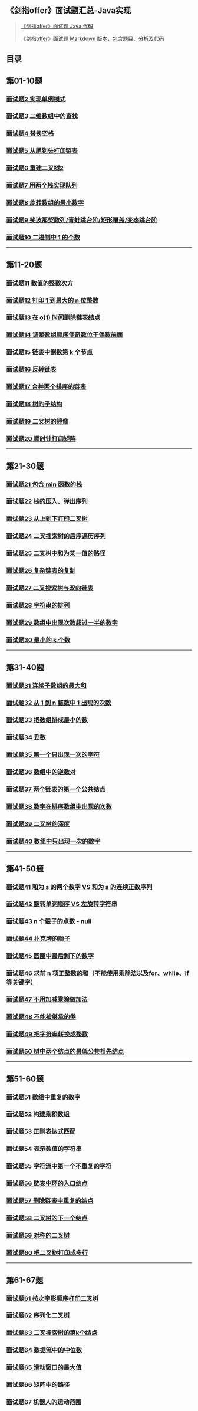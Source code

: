 ## 《剑指offer》面试题汇总-Java实现

>
> [《剑指offer》面试题 Java 代码](https://github.com/li-yazhou/algorithm-primer/tree/master/interview-for-offer/src/main/java/algorithm/foroffer)
> 
> [《剑指offer》面试题 Markdown 版本，包含题目、分析及代码](https://github.com/li-yazhou/algorithm-primer/tree/master/interview-for-offer/md)
>


## 目录


## 第01-10题

### [面试题2 实现单例模式](md/002-单例模式.md)

### [面试题3 二维数组中的查找](md/003-二维数组中的查找.md)

### [面试题4 替换空格](md/004-替换空格.md)

### [面试题5 从尾到头打印链表](md/005-从头到尾打印链表.md)

### [面试题6 重建二叉树2](md/006-重建二叉树.md)

### [面试题7 用两个栈实现队列](md/007-用两个栈实现队列.md)

### [面试题8 旋转数组的最小数字](md/008-旋转数组的最小数字.md)

### [面试题9 斐波那契数列/青蛙跳台阶/矩形覆盖/变态跳台阶](md/009-斐波那契数列-青蛙跳台阶-矩形覆盖-变态跳台阶.md)

### [面试题10 二进制中 1 的个数](md/010-二进制中1的个数.md)


----------


## 第11-20题

###  [面试题11 数值的整数次方](md/011-数值的整数次方.md)

###  [面试题12 打印 1 到最大的 n 位整数](md/012-打印1到最大的n位整数.md)

### [面试题13 在 o(1) 时间删除链表结点](md/013-在o(1)时间删除链表结点.md) 

### [面试题14 调整数组顺序使奇数位于偶数前面](md/014-调整数组顺序使奇数位于偶数前面.md)

### [面试题15 链表中倒数第 k 个节点](md/015-链表中倒数第k个节点.md)

### [面试题16 反转链表](md/016-反转链表.md)

### [面试题17 合并两个排序的链表](md/017-合并两个排序的链表.md)

### [面试题18 树的子结构](md/018-树的子结构.md)

### [面试题19 二叉树的镜像](md/019-二叉树的镜像.md)

### [面试题20 顺时针打印矩阵](md/020-顺时针打印矩阵.md)


----------


## 第21-30题

### [面试题21 包含 min 函数的栈](md/021-包含min函数的栈.md)

### [面试题22 栈的压入、弹出序列](md/022-栈的压入和弹出序列.md)

### [面试题23 从上到下打印二叉树](md/023-从上到下打印二叉树.md)

### [面试题24 二叉搜索树的后序遍历序列](md/024-二叉搜索树的后序遍历序列.md)

### [面试题25 二叉树中和为某一值的路径](md/025-二叉树中和为某一值的路径.md)

### [面试题26 复杂链表的复制](md/026-复杂链表的复制.md)

### [面试题27 二叉搜索树与双向链表](md/027-二叉搜索树与双向链表.md)

### [面试题28 字符串的排列](md/028-字符串的排列.md)

### [面试题29 数组中出现次数超过一半的数字](md/029-数组中出现次数超过一半的数字.md)

### [面试题30 最小的 k 个数](md/030-最小的k个数.md)


----------


## 第31-40题

### [面试题31 连续子数组的最大和](md/031-连续子数组的最大和.md)

### [面试题32 从 1 到 n 整数中 1 出现的次数](md/032-从1到n整数中1出现的次数.md)

### [面试题33 把数组排成最小的数](md/033-把数组排成最小的数.md)

### [面试题34 丑数](md/034-丑数.md)

### [面试题35 第一个只出现一次的字符](md/035-第一个只出现一次的字符.md)

### [面试题36 数组中的逆数对](md/036-数组中的逆数对.md)

### [面试题37 两个链表的第一个公共结点](md/037-两个链表的第一个公共结点.md)

### [面试题38 数字在排序数组中出现的次数](md/038-数字在排序数组中出现的次数.md)

### [面试题39 二叉树的深度](md/039-二叉树的深度.md)

### [面试题40 数组中只出现一次的数字](md/040-数组中只出现一次的数字.md)


----------

## 第41-50题

### [面试题41 和为 s 的两个数字 VS 和为 s 的连续正数序列]()

### [面试题42 翻转单词顺序 VS 左旋转字符串]()

### [面试题43 n 个骰子的点数 - null]()

### [面试题44 扑克牌的顺子]()

### [面试题45 圆圈中最后剩下的数字]()

### [面试题46 求前 n 项正整数的和（不能使用乘除法以及for、while、if 等关键字）]()

### [面试题47 不用加减乘除做加法]()

### [面试题48 不能被继承的类]()

### [面试题49 把字符串转换成整数]()

### [面试题50 树中两个结点的最低公共祖先结点]()


----------

## 第51-60题

### [面试题51 数组中重复的数字]()

### [面试题52 构建乘积数组]()

### 面试题53 正则表达式匹配

### 面试题54 表示数值的字符串

### [面试题55 字符流中第一个不重复的字符]()

### [面试题56 链表中环的入口结点]()

### [面试题57 删除链表中重复的结点]()

### [面试题58 二叉树的下一个结点]()

### [面试题59 对称的二叉树]()

### [面试题60 把二叉树打印成多行]()


----------

## 第61-67题
### [面试题61 按之字形顺序打印二叉树]()

### [面试题62 序列化二叉树]()

### [面试题63 二叉搜索树的第k个结点]()

### [面试题64 数据流中的中位数]()

### [面试题65 滑动窗口的最大值]()

### 面试题66 矩阵中的路径

### 面试题67 机器人的运动范围